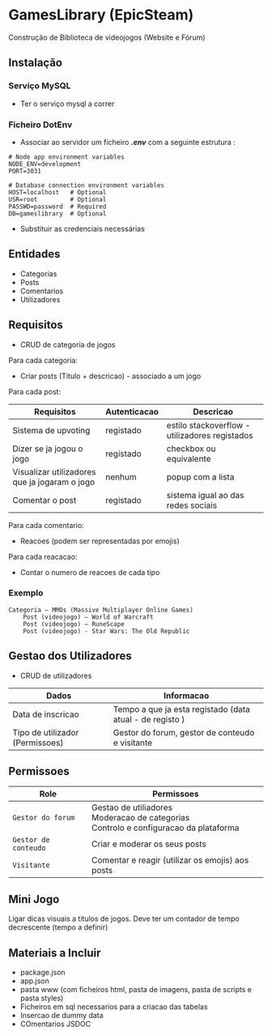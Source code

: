 # GamesLibrary (EpicSteam)

Construção de Biblioteca de videojogos (Website e Fórum)

## Instalação

### Serviço MySQL

- Ter o serviço mysql a correr

### Ficheiro DotEnv

- Associar ao servidor um ficheiro **_.env_** com a seguinte estrutura :

```.env
# Node app environment variables
NODE_ENV=development
PORT=3031

# Database connection environment variables
HOST=localhost   # Optional
USR=root         # Optional
PASSWD=password  # Required
DB=gameslibrary  # Optional
```

- Substituir as credenciais necessárias

## Entidades

- Categorias
- Posts
- Comentarios
- Utilizadores

## Requisitos

- CRUD de categoria de jogos

Para cada categoria:

- Criar posts (Titulo + descricao) - associado a um jogo

Para cada post:

| Requisitos                                    | Autenticacao | Descricao                                      |
| --------------------------------------------- | ------------ | ---------------------------------------------- |
| Sistema de upvoting                           | registado    | estilo stackoverflow - utilizadores registados |
| Dizer se ja jogou o jogo                      | registado    | checkbox ou equivalente                        |
| Visualizar utilizadores que ja jogaram o jogo | nenhum       | popup com a lista                              |
| Comentar o post                               | registado    | sistema igual ao das redes sociais             |

Para cada comentario:

- Reacoes (podem ser representadas por emojis)

Para cada reacacao:

- Contar o numero de reacoes de cada tipo

### Exemplo

    Categoria – MMOs (Massive Multiplayer Online Games)
        Post (videojogo) – World of Warcraft
        Post (videojogo) – RuneScape
        Post (videojogo) - Star Wars: The Old Republic

## Gestao dos Utilizadores

- CRUD de utilizadores

| Dados                           | Informacao                                               |
| ------------------------------- | -------------------------------------------------------- |
| Data de inscricao               | Tempo a que ja esta registado (data atual - de registo ) |
| Tipo de utilizador (Permissoes) | Gestor do forum, gestor de conteudo e visitante          |

## Permissoes

| Role                 | Permissoes                                                                                      |
| -------------------- | ----------------------------------------------------------------------------------------------- |
| `Gestor do forum`    | Gestao de utiliadores </br> Moderacao de categorias </br> Controlo e configuracao da plataforma |
| `Gestor de conteudo` | Criar e moderar os seus posts                                                                   |
| `Visitante`          | Comentar e reagir (utilizar os emojis) aos posts                                                |

## Mini Jogo

Ligar dicas visuais a titulos de jogos. Deve ter um contador de tempo decrescente (tempo a definir)

## Materiais a Incluir

- package.json
- app.json
- pasta www (com ficheiros html, pasta de imagens, pasta de scripts e pasta styles)
- Ficheiros em sql necessarios para a criacao das tabelas
- Insercao de dummy data
- COmentarios JSDOC

